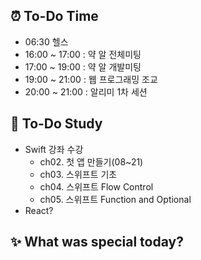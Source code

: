 ## ⏰  To-Do Time
- 06:30 헬스 
- 16:00 ~ 17:00 : 약 알 전체미팅
- 17:00 ~ 19:00 : 약 알 개발미팅
- 19:00 ~ 21:00 : 웹 프로그래밍 조교
- 20:00 ~ 21:00 : 알리미 1차 세션

## 📖 To-Do Study
- Swift 강좌 수강
    - ch02. 첫 앱 만들기(08~21)
    - ch03. 스위프트 기초
    - ch04. 스위프트 Flow Control 
    - ch05. 스위프트 Function and Optional
- React?

## ✨ What was special today?